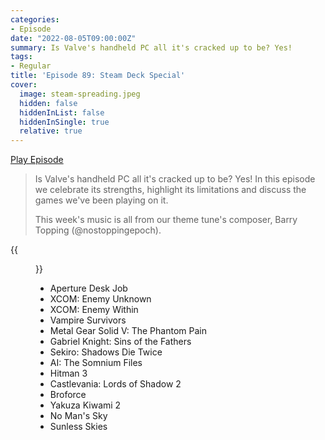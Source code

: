 ```yaml
---
categories:
- Episode
date: "2022-08-05T09:00:00Z"
summary: Is Valve's handheld PC all it's cracked up to be? Yes!
tags:
- Regular
title: 'Episode 89: Steam Deck Special'
cover: 
  image: steam-spreading.jpeg
  hidden: false
  hiddenInList: false
  hiddenInSingle: true
  relative: true
---
```


[Play Episode](https://www.patreon.com/posts/episode-89-steam-70078418)
> Is Valve's handheld PC all it's cracked up to be? Yes! In this episode we celebrate its strengths, highlight its limitations and discuss the games we've been playing on it.
>
> This week's music is all from our theme tune's composer, Barry Topping (@nostoppingepoch).

{{<figure 
    src="steam-spreading.jpeg"
    alt="Steam Spreading" >}}

- Aperture Desk Job
- XCOM: Enemy Unknown
- XCOM: Enemy Within
- Vampire Survivors
- Metal Gear Solid V: The Phantom Pain
- Gabriel Knight: Sins of the Fathers
- Sekiro: Shadows Die Twice
- AI: The Somnium Files
- Hitman 3
- Castlevania: Lords of Shadow 2
- Broforce
- Yakuza Kiwami 2
- No Man's Sky
- Sunless Skies
